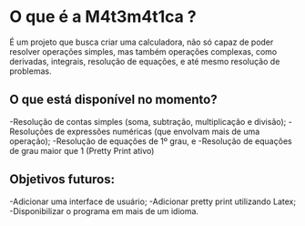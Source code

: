 # O que é a M4t3m4t1ca ?

É um projeto que busca criar uma calculadora, não só capaz de poder resolver operações simples, mas também operações complexas, como derivadas, integrais, resolução de equações, e até mesmo resolução de problemas.

## O que está disponível no momento?

-Resolução de contas simples (soma, subtração, multiplicação e divisão);
-Resoluções de expressões numéricas (que envolvam mais de uma operação);
-Resolução de equações de 1º grau, e
-Resolução de equações de grau maior que 1 (Pretty Print ativo)

## Objetivos futuros:

-Adicionar uma interface de usuário;
-Adicionar pretty print utilizando Latex;
-Disponibilizar o programa em mais de um idioma.
